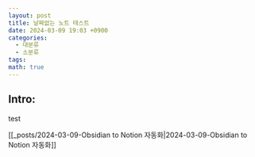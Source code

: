 ```yaml
---
layout: post
title: 날짜없는 노트 테스트
date: 2024-03-09 19:03 +0900
categories:
  - 대분류
  - 소분류
tags: 
math: true
---
```

## Intro: 

test

[[_posts/2024-03-09-Obsidian to Notion 자동화|2024-03-09-Obsidian to Notion 자동화]]
